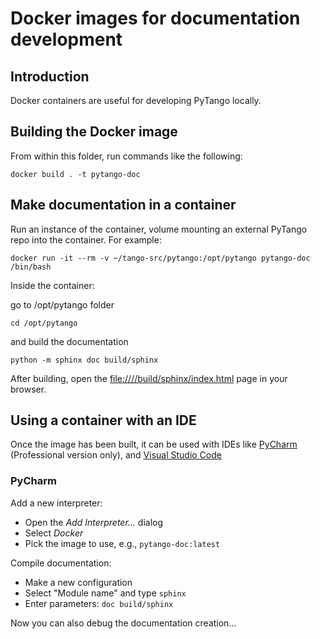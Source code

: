 # Docker images for documentation development

## Introduction

Docker containers are useful for developing PyTango locally.

## Building the Docker image

From within this folder, run commands like the following:

```shell script
docker build . -t pytango-doc
```

## Make documentation in a container

Run an instance of the container, volume mounting an external PyTango repo into the container.  For example:

```shell script
docker run -it --rm -v ~/tango-src/pytango:/opt/pytango pytango-doc /bin/bash
```

Inside the container:

go to /opt/pytango folder 
```shell script
cd /opt/pytango
```
and build the documentation 

```shell script
python -m sphinx doc build/sphinx
```

After building, open the [file:///<your-pytango-folder>/build/sphinx/index.html](file:///<your-pytango-folder>/build/sphinx/index.html) page in your browser.

## Using a container with an IDE

Once the image has been built, it can be used with IDEs like
[PyCharm](https://www.jetbrains.com/help/pycharm/using-docker-as-a-remote-interpreter.html#config-docker)
(Professional version only), and
[Visual Studio Code](https://code.visualstudio.com/docs/remote/containers)

### PyCharm

Add a new interpreter:

- Open the _Add Interpreter..._ dialog
- Select _Docker_
- Pick the image to use, e.g., `pytango-doc:latest`

Compile documentation:

- Make a new configuration
- Select "Module name" and type `sphinx`
- Enter parameters: `doc build/sphinx`

Now you can also debug the documentation creation...